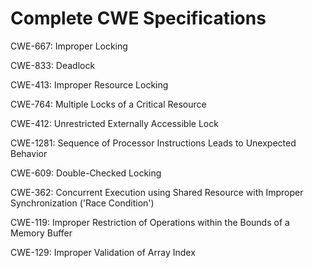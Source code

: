 

# Complete CWE Specifications

CWE-667: Improper Locking

CWE-833: Deadlock

CWE-413: Improper Resource Locking

CWE-764: Multiple Locks of a Critical Resource

CWE-412: Unrestricted Externally Accessible Lock

CWE-1281: Sequence of Processor Instructions Leads to Unexpected Behavior

CWE-609: Double-Checked Locking

CWE-362: Concurrent Execution using Shared Resource with Improper Synchronization ('Race Condition')

CWE-119: Improper Restriction of Operations within the Bounds of a Memory Buffer

CWE-129: Improper Validation of Array Index
